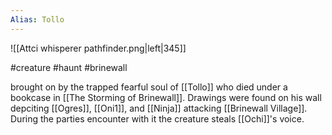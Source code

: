 ```yaml
---
Alias: Tollo
---
```


![[Attci whisperer pathfinder.png|left|345]]

#creature #haunt #brinewall 

brought on by the trapped fearful soul of [[Tollo]] who died under a bookcase in [[The Storming of Brinewall]]. Drawings were found on his wall depciting [[Ogres]], [[Oni1]], and [[Ninja]] attacking [[Brinewall Village]]. During the parties encounter with it the creature steals [[Ochi]]'s voice. 